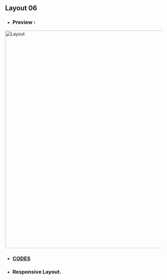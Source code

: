 ## Layout 06

- ### Preview :

<img src="images/layout6.gif" height="700" alt="Layout">

- ### [CODES](https://github.com/rudra-404/MAD/blob/main/Practice/Layout%2006/responsive_layout_06.dart)

- ### Responsive Layout.